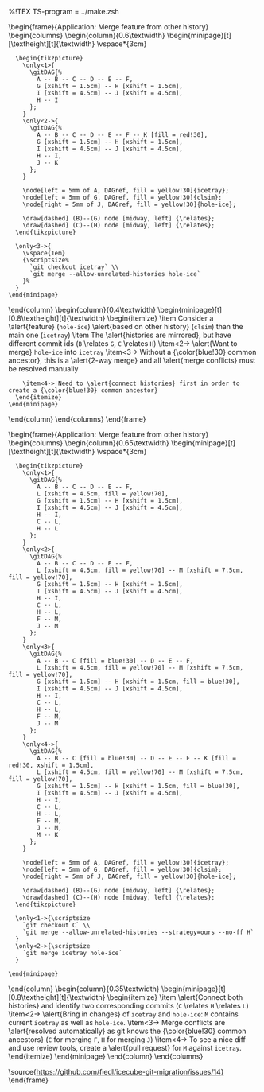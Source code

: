 %!TEX TS-program = ../make.zsh

\begin{frame}{Application: Merge feature from other history}
  \begin{columns}
  \begin{column}{0.6\textwidth}
    \begin{minipage}[t][\textheight][t]{\textwidth}
      \vspace*{3cm}

      \begin{tikzpicture}
        \only<1>{
          \gitDAG{%
            A -- B -- C -- D -- E -- F,
            G [xshift = 1.5cm] -- H [xshift = 1.5cm],
            I [xshift = 4.5cm] -- J [xshift = 4.5cm],
            H -- I
          };
        }
        \only<2->{
          \gitDAG{%
            A -- B -- C -- D -- E -- F -- K [fill = red!30],
            G [xshift = 1.5cm] -- H [xshift = 1.5cm],
            I [xshift = 4.5cm] -- J [xshift = 4.5cm],
            H -- I,
            J -- K
          };
        }

        \node[left = 5mm of A, DAGref, fill = yellow!30]{icetray};
        \node[left = 5mm of G, DAGref, fill = yellow!30]{clsim};
        \node[right = 5mm of J, DAGref, fill = yellow!30]{hole-ice};

        \draw[dashed] (B)--(G) node [midway, left] {\relates};
        \draw[dashed] (C)--(H) node [midway, left] {\relates};
      \end{tikzpicture}

      \only<3->{
        \vspace{1em}
        {\scriptsize%
          `git checkout icetray` \\
          `git merge --allow-unrelated-histories hole-ice`
        }%
      }
    \end{minipage}
  \end{column}
  \begin{column}{0.4\textwidth}
    \begin{minipage}[t][0.8\textheight][t]{\textwidth}
      \begin{itemize}
        \item Consider a \alert{feature} (`hole-ice`) \alert{based on other history} (`clsim`) than the main one (`icetray`)
        \item The \alert{histories are mirrored}, but have different commit ids (`B` \relates `G`, `C` \relates `H`)
        \item<2-> \alert{Want to merge} `hole-ice` into `icetray`
        \item<3-> Without a {\color{blue!30} common ancestor}, this is a \alert{2-way merge} and all \alert{merge conflicts} must be resolved manually

        \item<4-> Need to \alert{connect histories} first in order to create a {\color{blue!30} common ancestor}
      \end{itemize}
    \end{minipage}
  \end{column}
  \end{columns}
\end{frame}

\begin{frame}{Application: Merge feature from other history}
  \begin{columns}
  \begin{column}{0.65\textwidth}
    \begin{minipage}[t][\textheight][t]{\textwidth}
      \vspace*{3cm}

      \begin{tikzpicture}
        \only<1>{
          \gitDAG{%
            A -- B -- C -- D -- E -- F,
            L [xshift = 4.5cm, fill = yellow!70],
            G [xshift = 1.5cm] -- H [xshift = 1.5cm],
            I [xshift = 4.5cm] -- J [xshift = 4.5cm],
            H -- I,
            C -- L,
            H -- L
          };
        }
        \only<2>{
          \gitDAG{%
            A -- B -- C -- D -- E -- F,
            L [xshift = 4.5cm, fill = yellow!70] -- M [xshift = 7.5cm, fill = yellow!70],
            G [xshift = 1.5cm] -- H [xshift = 1.5cm],
            I [xshift = 4.5cm] -- J [xshift = 4.5cm],
            H -- I,
            C -- L,
            H -- L,
            F -- M,
            J -- M
          };
        }
        \only<3>{
          \gitDAG{%
            A -- B -- C [fill = blue!30] -- D -- E -- F,
            L [xshift = 4.5cm, fill = yellow!70] -- M [xshift = 7.5cm, fill = yellow!70],
            G [xshift = 1.5cm] -- H [xshift = 1.5cm, fill = blue!30],
            I [xshift = 4.5cm] -- J [xshift = 4.5cm],
            H -- I,
            C -- L,
            H -- L,
            F -- M,
            J -- M
          };
        }
        \only<4->{
          \gitDAG{%
            A -- B -- C [fill = blue!30] -- D -- E -- F -- K [fill = red!30, xshift = 1.5cm],
            L [xshift = 4.5cm, fill = yellow!70] -- M [xshift = 7.5cm, fill = yellow!70],
            G [xshift = 1.5cm] -- H [xshift = 1.5cm, fill = blue!30],
            I [xshift = 4.5cm] -- J [xshift = 4.5cm],
            H -- I,
            C -- L,
            H -- L,
            F -- M,
            J -- M,
            M -- K
          };
        }

        \node[left = 5mm of A, DAGref, fill = yellow!30]{icetray};
        \node[left = 5mm of G, DAGref, fill = yellow!30]{clsim};
        \node[right = 5mm of J, DAGref, fill = yellow!30]{hole-ice};

        \draw[dashed] (B)--(G) node [midway, left] {\relates};
        \draw[dashed] (C)--(H) node [midway, left] {\relates};
      \end{tikzpicture}

      \only<1->{\scriptsize
        `git checkout C` \\
        `git merge --allow-unrelated-histories --strategy=ours --no-ff H`
      }
      \only<2->{\scriptsize
        `git merge icetray hole-ice`
      }

    \end{minipage}
  \end{column}
  \begin{column}{0.35\textwidth}
    \begin{minipage}[t][0.8\textheight][t]{\textwidth}
      \begin{itemize}
        \item \alert{Connect both histories} and identify two corresponding commits (`C` \relates `H` \relates `L`)
        \item<2-> \alert{Bring in changes} of `icetray` and `hole-ice`: `M` contains current `icetray` as well as `hole-ice`.
        \item<3-> Merge conflicts are \alert{resolved automatically} as git knows the {\color{blue!30} common ancestors} (`C` for merging `F`, `H` for merging `J`)
        \item<4-> To see a nice diff and use review tools, create a \alert{pull request} for `M` against `icetray`.
      \end{itemize}
    \end{minipage}
  \end{column}
  \end{columns}

  \source{https://github.com/fiedl/icecube-git-migration/issues/14}
\end{frame}
